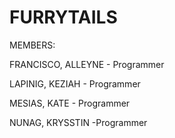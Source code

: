# FURRYTAILS
 
MEMBERS: 

FRANCISCO, ALLEYNE - Programmer

LAPINIG, KEZIAH - Programmer

MESIAS, KATE - Programmer

NUNAG, KRYSSTIN -Programmer
